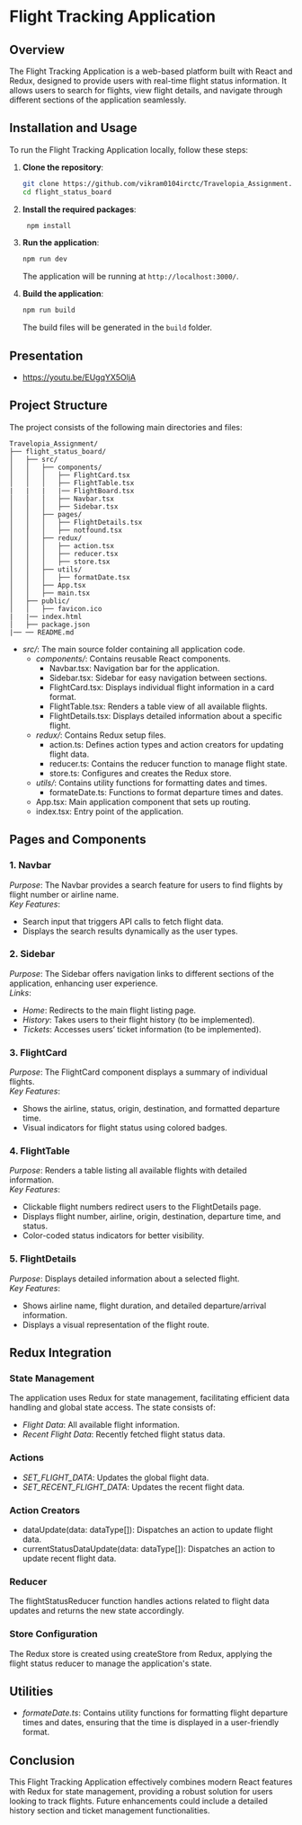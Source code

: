 # Flight Tracking Application

## Overview

The Flight Tracking Application is a web-based platform built with React and Redux, designed to provide users with real-time flight status information. It allows users to search for flights, view flight details, and navigate through different sections of the application seamlessly.

## Installation and Usage

To run the Flight Tracking Application locally, follow these steps:

1. **Clone the repository**:

   ```bash
   git clone https://github.com/vikram0104irctc/Travelopia_Assignment.git
   cd flight_status_board
   ```

2. **Install the required packages**:
   ```bash
    npm install
   ```
3. **Run the application**:

   ```bash
   npm run dev
   ```

   The application will be running at `http://localhost:3000/`.

4. **Build the application**:

   ```bash
   npm run build
   ```

   The build files will be generated in the `build` folder.

## Presentation
- https://youtu.be/EUgqYX5OljA

## Project Structure

The project consists of the following main directories and files:

```plaintext
Travelopia_Assignment/
├── flight_status_board/
│   ├── src/
│   │   ├── components/
│   │   │   ├── FlightCard.tsx
│   │   │   ├── FlightTable.tsx
|   |   |   |── FlightBoard.tsx
│   │   │   ├── Navbar.tsx
│   │   │   ├── Sidebar.tsx
│   │   ├── pages/
│   │   │   ├── FlightDetails.tsx
│   │   │   ├── notfound.tsx
│   │   ├── redux/
│   │   │   ├── action.tsx
│   │   │   ├── reducer.tsx
│   │   │   ├── store.tsx
│   │   ├── utils/
│   │   │   ├── formatDate.tsx
│   │   ├── App.tsx
│   │   ├── main.tsx
│   ├── public/
│   │   ├── favicon.ico
|   |── index.html
│   ├── package.json
|── ── README.md
```

- _src/_: The main source folder containing all application code.
  - _components/_: Contains reusable React components.
    - Navbar.tsx: Navigation bar for the application.
    - Sidebar.tsx: Sidebar for easy navigation between sections.
    - FlightCard.tsx: Displays individual flight information in a card format.
    - FlightTable.tsx: Renders a table view of all available flights.
    - FlightDetails.tsx: Displays detailed information about a specific flight.
  - _redux/_: Contains Redux setup files.
    - action.ts: Defines action types and action creators for updating flight data.
    - reducer.ts: Contains the reducer function to manage flight state.
    - store.ts: Configures and creates the Redux store.
  - _utils/_: Contains utility functions for formatting dates and times.
    - formateDate.ts: Functions to format departure times and dates.
  - App.tsx: Main application component that sets up routing.
  - index.tsx: Entry point of the application.

## Pages and Components

### 1. Navbar

_Purpose_: The Navbar provides a search feature for users to find flights by flight number or airline name.  
_Key Features_:

- Search input that triggers API calls to fetch flight data.
- Displays the search results dynamically as the user types.

### 2. Sidebar

_Purpose_: The Sidebar offers navigation links to different sections of the application, enhancing user experience.  
_Links_:

- _Home_: Redirects to the main flight listing page.
- _History_: Takes users to their flight history (to be implemented).
- _Tickets_: Accesses users’ ticket information (to be implemented).

### 3. FlightCard

_Purpose_: The FlightCard component displays a summary of individual flights.  
_Key Features_:

- Shows the airline, status, origin, destination, and formatted departure time.
- Visual indicators for flight status using colored badges.

### 4. FlightTable

_Purpose_: Renders a table listing all available flights with detailed information.  
_Key Features_:

- Clickable flight numbers redirect users to the FlightDetails page.
- Displays flight number, airline, origin, destination, departure time, and status.
- Color-coded status indicators for better visibility.

### 5. FlightDetails

_Purpose_: Displays detailed information about a selected flight.  
_Key Features_:

- Shows airline name, flight duration, and detailed departure/arrival information.
- Displays a visual representation of the flight route.

## Redux Integration

### State Management

The application uses Redux for state management, facilitating efficient data handling and global state access. The state consists of:

- _Flight Data_: All available flight information.
- _Recent Flight Data_: Recently fetched flight status data.

### Actions

- _SET_FLIGHT_DATA_: Updates the global flight data.
- _SET_RECENT_FLIGHT_DATA_: Updates the recent flight data.

### Action Creators

- dataUpdate(data: dataType[]): Dispatches an action to update flight data.
- currentStatusDataUpdate(data: dataType[]): Dispatches an action to update recent flight data.

### Reducer

The flightStatusReducer function handles actions related to flight data updates and returns the new state accordingly.

### Store Configuration

The Redux store is created using createStore from Redux, applying the flight status reducer to manage the application's state.

## Utilities

- _formateDate.ts_: Contains utility functions for formatting flight departure times and dates, ensuring that the time is displayed in a user-friendly format.

## Conclusion

This Flight Tracking Application effectively combines modern React features with Redux for state management, providing a robust solution for users looking to track flights. Future enhancements could include a detailed history section and ticket management functionalities.
